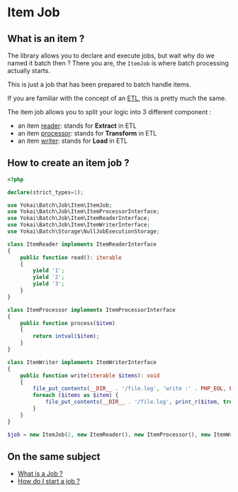 # Item Job

## What is an item ?

The library allows you to declare and execute jobs, but wait why do we named it batch then ?
There you are, the `ItemJob` is where batch processing actually starts.

This is just a job that has been prepared to batch handle items.

If you are familiar with the concept of an [ETL](https://en.wikipedia.org/wiki/Extract,_transform,_load), 
this is pretty much the same.

The item job allows you to split your logic into 3 different component :
- an item [reader](item-job/item-reader.md): stands for **Extract** in ETL
- an item [processor](item-job/item-processor.md): stands for **Transform** in ETL
- an item [writer](item-job/item-writer.md): stands for **Load** in ETL

## How to create an item job ?

```php
<?php

declare(strict_types=1);

use Yokai\Batch\Job\Item\ItemJob;
use Yokai\Batch\Job\Item\ItemProcessorInterface;
use Yokai\Batch\Job\Item\ItemReaderInterface;
use Yokai\Batch\Job\Item\ItemWriterInterface;
use Yokai\Batch\Storage\NullJobExecutionStorage;

class ItemReader implements ItemReaderInterface
{
    public function read(): iterable
    {
        yield '1';
        yield '2';
        yield '3';
    }
}

class ItemProcessor implements ItemProcessorInterface
{
    public function process($item)
    {
        return intval($item);
    }
}

class ItemWriter implements ItemWriterInterface
{
    public function write(iterable $items): void
    {
        file_put_contents(__DIR__ . '/file.log', 'write :' . PHP_EOL, FILE_APPEND);
        foreach ($items as $item) {
            file_put_contents(__DIR__ . '/file.log', print_r($item, true) . PHP_EOL, FILE_APPEND);
        }
    }
}

$job = new ItemJob(2, new ItemReader(), new ItemProcessor(), new ItemWriter(), new NullJobExecutionStorage());
```

## On the same subject

- [What is a Job ?](job.md)
- [How do I start a job ?](job-launcher.md)
